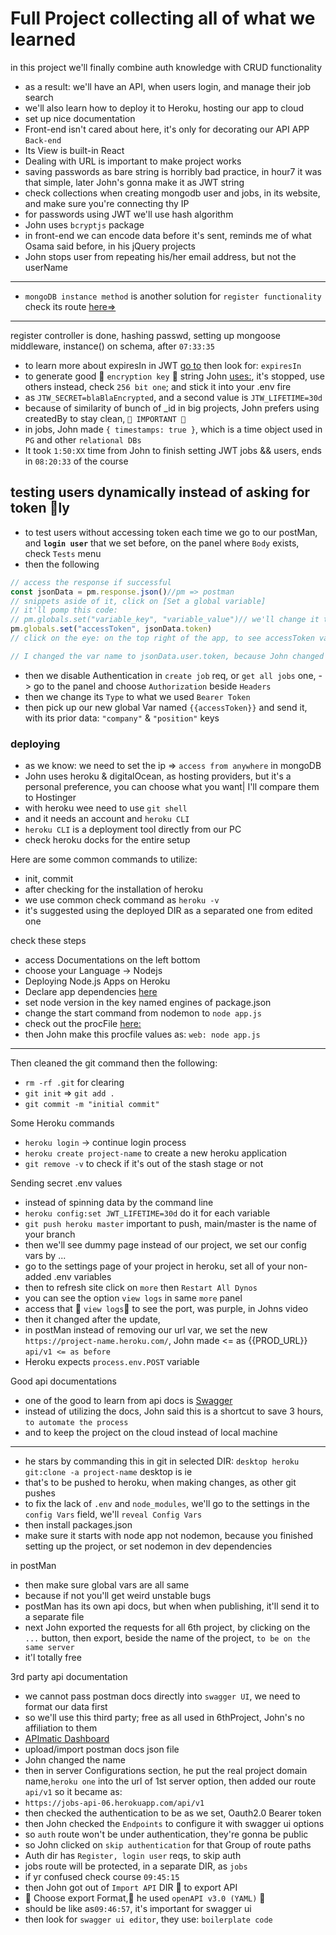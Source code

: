 # Full Project collecting all of what we learned

in this project we'll finally combine auth knowledge with CRUD functionality

- as a result: we'll have an API, when users login, and manage their job search
- we'll also learn how to deploy it to Heroku, hosting our app to cloud
- set up nice documentation
- Front-end isn't cared about here, it's only for decorating our API APP `Back-end`
- Its View is built-in React
- Dealing with URL is important to make project works
- saving passwords as bare string is horribly bad practice, in hour7 it was that simple, later John's gonna make it as JWT string
- check collections when creating mongodb user and jobs, in its website, and make sure you're connecting thy IP
- for passwords using JWT we'll use hash algorithm
- John uses `bcryptjs` package
- in front-end we can encode data before it's sent, reminds me of what Osama said before, in his jQuery projects
- John stops user from repeating his/her email address, but not the userName

---

- `mongoDB instance method` is another solution for `register functionality` check its route [here=>](https://mongoosejs.com/docs/guide.html#methods)

---

register controller is done, hashing passwd, setting up mongoose middleware, instance() on schema, after `07:33:35`

- to learn more about expiresIn in JWT [go to](https://www.npmjs.com/package/jsonwebtoken) then look for: `expiresIn`
- to generate good 🔴 `encryption key` 🔴 string John [uses:](https://allkeysgenerator.com), it's stopped, use others instead, check `256 bit one`; and stick it into your .env fire
- as `JTW_SECRET=blaBlaEncrypted`, and a second value is `JTW_LIFETIME=30d`
- because of similarity of bunch of _id  in big projects, John prefers using createdBy to stay clean, `🔴 IMPORTANT 🔴`
- in jobs, John made `{ timestamps: true }`, which is a time object used in `PG` and other `relational DBs`
- It took `1:50:XX` time from John to finish setting JWT jobs && users, ends in `08:20:33` of the course

## testing users dynamically instead of asking for token 🤚ly

- to test users without accessing token each time we go to our postMan, and **`login user`** that we set before, on the panel where `Body` exists, check `Tests` menu
- then the following

```js
// access the response if successful
const jsonData = pm.response.json()//pm => postman
// snippets aside of it, click on [Set a global variable]
// it'll pomp this code:
// pm.globals.set("variable_key", "variable_value")// we'll change it to
pm.globals.set("accessToken", jsonData.token)
// click on the eye: on the top right of the app, to see accessToken var after sending req

// I changed the var name to jsonData.user.token, because John changed the Object form, and put token key into user one as "user": {token: "our JWT"}
```

- then we  disable Authentication in `create job` req, or `get all jobs` one, -> go to the panel and choose `Authorization` beside `Headers`
- then we change its `Type` to what we used `Bearer Token`
- then pick up our new global Var named `{{accessToken}}` and send it, with its prior data: `"company"` & `"position"` keys

### deploying

- as we know: we need to set the ip => `access from anywhere` in mongoDB
- John uses heroku & digitalOcean, as hosting providers, but it's a personal preference, you can choose what you want| I'll compare them to Hostinger
- with heroku wee need to use `git shell`
- and it needs an account and `heroku CLI`
- `heroku CLI` is a deployment tool directly from our PC
- check heroku docks for the entire setup

Here are some common commands to utilize:

- init, commit
- after checking for the installation of heroku 
- we use common check command as `heroku -v`
- it's suggested using the deployed DIR as a separated one from edited one

check these steps

- access Documentations on the left bottom
- choose your Language -> Nodejs
- Deploying Node.js Apps on Heroku
- Declare app dependencies
[here](https://devcenter.heroku.com/articles/deploying-nodejs)
- set node version in the key named engines of package.json
- change the start command from nodemon to `node app.js`
- check out the procFile [here:](https://devcenter.heroku.com/articles/procfile)
- then John make this procfile values as: `web: node app.js`

---

Then cleaned the git command then the following:

- `rm -rf .git` for clearing
- `git init` => `git add .`
- `git commit -m "initial commit"`

Some Heroku commands

- `heroku login` -> continue login process
- `heroku create project-name` to create a new heroku application
- `git remove -v` to check if it's out of the stash stage or not

Sending secret .env values

- instead of spinning data by the command line
- `heroku config:set JWT_LIFETIME=30d` do it for each variable
- `git push heroku master` important to push, main/master is the name of your branch
- then we'll see dummy page instead of our project, we set our config vars by ...
- go to the settings page of your project in heroku, set all of your non-added .env variables
- then to refresh site click on `more` then `Restart All Dynos`
- you can see the option `view logs` in same `more` panel
- access that 🔴 `view logs`🔴 to see the port, was purple, in Johns video
- then it changed after the update,
- in postMan instead of removing our url var, we set the new `https://project-name.heroku.com/`, John made <= as {{PROD_URL}} `api/v1 <= as before`
- Heroku expects `process.env.POST` variable

Good api documentations

- one of the good to learn from api docs is [Swagger](https://swagger.io/)
- instead of utilizing the docs, John said this is a shortcut to save 3 hours, `to automate the process`
- and to keep the project on the cloud instead of local machine

---

- he stars by commanding this in git in selected DIR: `desktop heroku git:clone -a project-name` desktop is ie
- that's to be pushed to heroku, when making changes, as other git pushes
- to fix the lack of `.env` and `node_modules`, we'll go to the settings in the `config Vars` field, we'll `reveal Config Vars`
- then install packages.json
- make sure it starts with node app not nodemon, because you finished setting up the project, or set nodemon in dev dependencies

in postMan

- then make sure global vars are all same
- because if not you'll get weird unstable bugs
- postMan has its own api docs, but when when publishing, it'll send it to a separate file
- next John exported the requests for all 6th project, by clicking on the `...` button, then export, beside the name of the project, `to be on the same server`
- it'l totally free

3rd party api documentation

- we cannot pass postman docs directly into `swagger UI`, we need to format our data first
- so we'll use this third party; free as all used in 6thProject, John's no affiliation to them
- [APImatic Dashboard](https://apimatic.io/dashboard)
- upload/import postman docs json file
- John changed the name
- then in server Configurations section, he put the real project domain name,`heroku one` into the url of 1st server option, then added our route `api/v1` so it became as:
- `https://jobs-api-06.herokuapp.com/api/v1`
- then checked the authentication to be as we set, Oauth2.0 Bearer token
- then John checked the `Endpoints` to configure it with swagger ui options
- so `auth` route won't be under authentication, they're gonna be public
- so John clicked on `skip authentication` for that Group of route paths
- Auth dir has `Register, login user` reqs, to skip auth
- jobs route will be protected, in a separate DIR, as `jobs`
- if yr confused check course `09:45:15`
- then John got out of `Import API` DIR 🔴 to export API
- 🔴 Choose export Format,🔴 he used `openAPI v3.0 (YAML)` 🔴
- should be like as`09:46:57`, it's important for swagger ui
- then look for `swagger ui editor`, they use: `boilerplate code`
